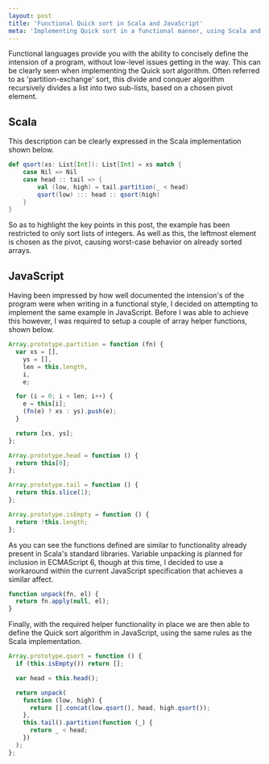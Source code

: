 ```yaml
---
layout: post
title: 'Functional Quick sort in Scala and JavaScript'
meta: 'Implementing Quick sort in a functional manner, using Scala and JavaScript.'
---
```


Functional languages provide you with the ability to concisely define the intension of a program, without low-level issues getting in the way.
This can be clearly seen when implementing the Quick sort algorithm.
Often referred to as 'partition-exchange' sort, this divide and conquer algorithm recursively divides a list into two sub-lists, based on a chosen pivot element.

<!--more-->

## Scala

This description can be clearly expressed in the Scala implementation shown below.

```scala
def qsort(xs: List[Int]): List[Int] = xs match {
    case Nil => Nil
    case head :: tail => {
        val (low, high) = tail.partition(_ < head)
        qsort(low) ::: head :: qsort(high)
    }
}
```

So as to highlight the key points in this post, the example has been restricted to only sort lists of integers.
As well as this, the leftmost element is chosen as the pivot, causing worst-case behavior on already sorted arrays.

## JavaScript

Having been impressed by how well documented the intension's of the program were when writing in a functional style, I decided on attempting to implement the same example in JavaScript.
Before I was able to achieve this however, I was required to setup a couple of array helper functions, shown below.

```js
Array.prototype.partition = function (fn) {
  var xs = [],
    ys = [],
    len = this.length,
    i,
    e;

  for (i = 0; i < len; i++) {
    e = this[i];
    (fn(e) ? xs : ys).push(e);
  }

  return [xs, ys];
};

Array.prototype.head = function () {
  return this[0];
};

Array.prototype.tail = function () {
  return this.slice(1);
};

Array.prototype.isEmpty = function () {
  return !this.length;
};
```

As you can see the functions defined are similar to functionality already present in Scala's standard libraries.
Variable unpacking is planned for inclusion in ECMAScript 6, though at this time, I decided to use a workaround within the current JavaScript specification that achieves a similar affect.

```js
function unpack(fn, el) {
  return fn.apply(null, el);
}
```

Finally, with the required helper functionality in place we are then able to define the Quick sort algorithm in JavaScript, using the same rules as the Scala implementation.

```js
Array.prototype.qsort = function () {
  if (this.isEmpty()) return [];

  var head = this.head();

  return unpack(
    function (low, high) {
      return [].concat(low.qsort(), head, high.qsort());
    },
    this.tail().partition(function (_) {
      return _ < head;
    })
  );
};
```
